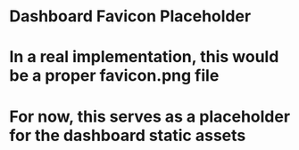 # Dashboard Favicon Placeholder
# In a real implementation, this would be a proper favicon.png file
# For now, this serves as a placeholder for the dashboard static assets
